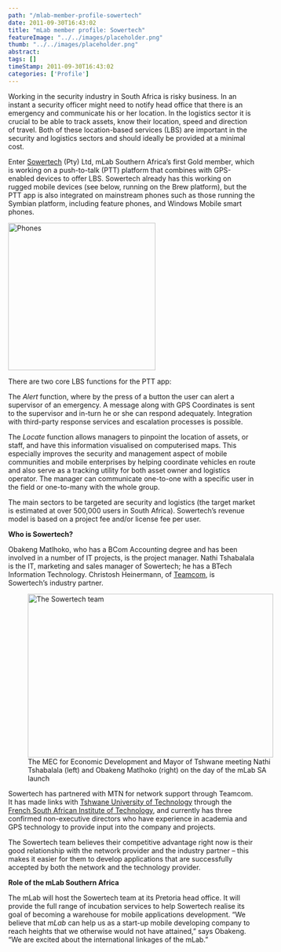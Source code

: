 ```yaml
---
path: "/mlab-member-profile-sowertech" 
date: 2011-09-30T16:43:02 
title: "mLab member profile: Sowertech" 
featureImage: "../../images/placeholder.png" 
thumb: "../../images/placeholder.png" 
abstract:  
tags: [] 
timeStamp: 2011-09-30T16:43:02 
categories: ['Profile'] 
---
```


<p>Working in the security industry in South Africa is risky business. In an instant a security officer might need to notify head office that there is an emergency and communicate his or her location. In the logistics sector it is crucial to be able to track assets, know their location, speed and direction of travel. Both of these location-based services (LBS) are important in the security and logistics sectors and should ideally be provided at a minimal cost.</p>
<p>Enter <a href="http://sowertech.com/">Sowertech</a> (Pty) Ltd, mLab Southern Africa’s first Gold member, which is working on a push-to-talk (PTT) platform that combines with GPS-enabled devices to offer LBS. Sowertech already has this working on rugged mobile devices (see below, running on the Brew platform), but the PTT app is also integrated on mainstream phones such as those running the Symbian platform, including feature phones, and Windows Mobile smart phones.</p>
<p><img class="size-full wp-image-461 alignright no-border" src="http://mlab/wp-content/uploads/2011/09/rugged_phones.jpg" alt="Phones" width="300" height="300" srcset="https://mlab.co.za/wp-content/uploads/2011/09/rugged_phones.jpg 300w, https://mlab.co.za/wp-content/uploads/2011/09/rugged_phones-150x150.jpg 150w" sizes="(max-width: 300px) 100vw, 300px" /></p>
<p>There are two core LBS functions for the PTT app:</p>
<p>The <em>Alert</em> function, where by the press of a button the user can alert a supervisor of an emergency. A message along with GPS Coordinates is sent to the supervisor and in-turn he or she can respond adequately. Integration with third-party response services and escalation processes is possible.</p>
<p>The <em>Locate</em> function allows managers to pinpoint the location of assets, or staff, and have this information visualised on computerised maps. This especially improves the security and management aspect of mobile communities and mobile enterprises by helping coordinate vehicles en route and also serve as a tracking utility for both asset owner and logistics operator. The manager can communicate one-to-one with a specific user in the field or one-to-many with the whole group.</p>
<p>The main sectors to be targeted are security and logistics (the target market is estimated at over 500,000 users in South Africa). Sowertech’s revenue model is based on a project fee and/or license fee per user.</p>
<p><strong>Who is Sowertech?</strong></p>
<p>Obakeng Matlhoko, who has a BCom Accounting degree and has been involved in a number of IT projects, is the project manager. Nathi Tshabalala is the IT, marketing and sales manager of Sowertech; he has a BTech Information Technology. Christosh Heinermann, of <a href="http://www.teamcom.co.za/">Teamcom</a>, is Sowertech’s industry partner.</p>
<figure style="width: 500px" class="wp-caption aligncenter"><a title="MEC meeting mLab incubatees by mLabSA, on Flickr" href="http://www.flickr.com/photos/mlabsa/6149670917/"><img src="http://farm7.static.flickr.com/6064/6149670917_1a19d59eff.jpg" alt="The Sowertech team" width="500" height="333" /></a><figcaption class="wp-caption-text">The MEC for Economic Development and Mayor of Tshwane meeting Nathi Tshabalala (left) and Obakeng Matlhoko (right) on the day of the mLab SA launch</figcaption></figure>
<p>Sowertech has partnered with MTN for network support through Teamcom. It has made links with <a href="http://www.tut.ac.za/">Tshwane University of Technology</a> through the <a href="http://fsati.ac.za/">French South African Institute of Technology</a>, and currently has three confirmed non-executive directors who have experience in academia and GPS technology to provide input into the company and projects.</p>
<p>The Sowertech team believes their competitive advantage right now is their good relationship with the network provider and the industry partner – this makes it easier for them to develop applications that are successfully accepted by both the network and the technology provider.</p>
<p><strong>Role of the mLab Southern Africa</strong></p>
<p>The mLab will host the Sowertech team at its Pretoria head office. It will provide the full range of incubation services to help Sowertech realise its goal of becoming a warehouse for mobile applications development. “We believe that <em>mLab</em> can help us as a start-up mobile developing company to reach heights that we otherwise would not have attained,” says Obakeng. “We are excited about the international linkages of the mLab.”</p>
